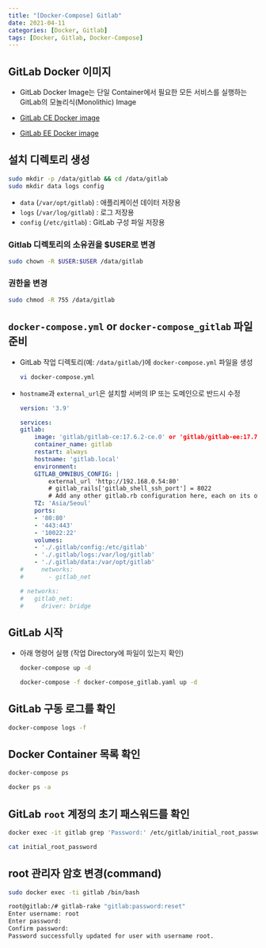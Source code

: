 ```yaml
---
title: "[Docker-Compose] Gitlab"
date: 2021-04-11
categories: [Docker, Gitlab]
tags: [Docker, Gitlab, Docker-Compose]
---
```


## GitLab Docker 이미지

- GitLab Docker Image는 단일 Container에서 필요한 모든 서비스를 실행하는 GitLab의 모놀리식(Monolithic) Image

- [GitLab CE Docker image](https://hub.docker.com/r/gitlab/gitlab-ce/)
- [GitLab EE Docker image](https://hub.docker.com/r/gitlab/gitlab-ee/)

## 설치 디렉토리 생성

```bash
sudo mkdir -p /data/gitlab && cd /data/gitlab
sudo mkdir data logs config
```

- `data` (`/var/opt/gitlab`) : 애플리케이션 데이터 저장용
- `logs` (`/var/log/gitlab`) : 로그 저장용
- `config` (`/etc/gitlab`) : GitLab 구성 파일 저장용

### Gitlab 디렉토리의 소유권을 $USER로 변경

```bash
sudo chown -R $USER:$USER /data/gitlab
```

### 권한을 변경

```bash
sudo chmod -R 755 /data/gitlab
```

## `docker-compose.yml` or `docker-compose_gitlab` 파일 준비

- GitLab 작업 디렉토리(예: `/data/gitlab/`)에 `docker-compose.yml` 파일을 생성
    ```bash
    vi docker-compose.yml
    ```

- `hostname`과 `external_url`은 설치할 서버의 IP 또는 도메인으로 반드시 수정
    ```yaml
    version: '3.9'

    services:
    gitlab:
        image: 'gitlab/gitlab-ce:17.6.2-ce.0' or 'gitlab/gitlab-ee:17.7.0-ee.0'
        container_name: gitlab
        restart: always
        hostname: 'gitlab.local'
        environment:
        GITLAB_OMNIBUS_CONFIG: |
            external_url 'http://192.168.0.54:80'
            # gitlab_rails['gitlab_shell_ssh_port'] = 8022
            # Add any other gitlab.rb configuration here, each on its own line
        TZ: 'Asia/Seoul'
        ports:
        - '80:80'
        - '443:443'
        - '10022:22'
        volumes:
        - './.gitlab/config:/etc/gitlab'
        - './.gitlab/logs:/var/log/gitlab'
        - './.gitlab/data:/var/opt/gitlab'
    #     networks:
    #       - gitlab_net

    # networks:
    #   gitlab_net:
    #     driver: bridge
    ```

## GitLab 시작

- 아래 명령어 실행 (작업 Directory에 파일이 있는지 확인)
    ```bash
    docker-compose up -d
    ```
    ```bash
    docker-compose -f docker-compose_gitlab.yaml up -d
    ```

## GitLab 구동 로그를 확인

```bash
docker-compose logs -f
```

## Docker Container 목록 확인

```bash
docker-compose ps
```
```bash
docker ps -a
```

## GitLab `root` 계정의 초기 패스워드를 확인

```bash
docker exec -it gitlab grep 'Password:' /etc/gitlab/initial_root_password
```
```bash
cat initial_root_password
```

## root 관리자 암호 변경(command)

```bash
sudo docker exec -ti gitlab /bin/bash

root@gitlab:/# gitlab-rake "gitlab:password:reset"
Enter username: root
Enter password: 
Confirm password:
Password successfully updated for user with username root.
```

